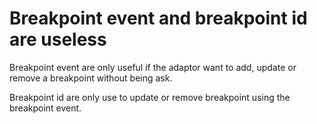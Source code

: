 # Breakpoint event and breakpoint id are useless

Breakpoint event are only useful if the adaptor want to add, update or remove a breakpoint without being ask.

Breakpoint id are only use to update or remove breakpoint using the breakpoint event.
